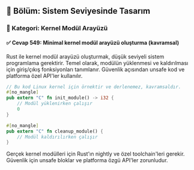 ## 📘 Bölüm: Sistem Seviyesinde Tasarım  
### 🔹 Kategori: Kernel Modül Arayüzü  
#### ✅ Cevap 549: Minimal kernel modül arayüzü oluşturma (kavramsal)

Rust ile kernel modül arayüzü oluşturmak, düşük seviyeli sistem programlama gerektirir. Temel olarak, modülün yüklenmesi ve kaldırılması için giriş/çıkış fonksiyonları tanımlanır. Güvenlik açısından unsafe kod ve platforma özel API'ler kullanılır.

```rust
// Bu kod Linux kernel için örnektir ve derlenemez, kavramsaldır.
#[no_mangle]
pub extern "C" fn init_module() -> i32 {
    // Modül yüklenirken çalışır
    0
}

#[no_mangle]
pub extern "C" fn cleanup_module() {
    // Modül kaldırılırken çalışır
}
```

Gerçek kernel modülleri için Rust'ın nightly ve özel toolchain'leri gerekir. Güvenlik için unsafe bloklar ve platforma özgü API'ler zorunludur.
